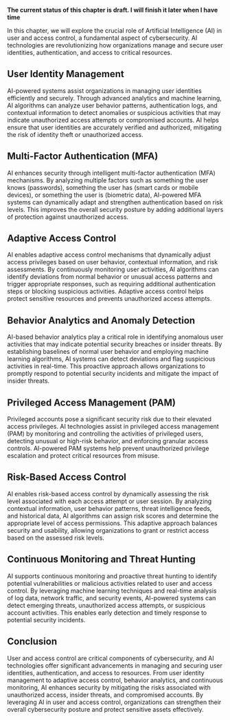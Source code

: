 **The current status of this chapter is draft. I will finish it later when I have time**

In this chapter, we will explore the crucial role of Artificial Intelligence (AI) in user and access control, a fundamental aspect of cybersecurity. AI technologies are revolutionizing how organizations manage and secure user identities, authentication, and access to critical resources.

User Identity Management
------------------------

AI-powered systems assist organizations in managing user identities efficiently and securely. Through advanced analytics and machine learning, AI algorithms can analyze user behavior patterns, authentication logs, and contextual information to detect anomalies or suspicious activities that may indicate unauthorized access attempts or compromised accounts. AI helps ensure that user identities are accurately verified and authorized, mitigating the risk of identity theft or unauthorized access.

Multi-Factor Authentication (MFA)
---------------------------------

AI enhances security through intelligent multi-factor authentication (MFA) mechanisms. By analyzing multiple factors such as something the user knows (passwords), something the user has (smart cards or mobile devices), or something the user is (biometric data), AI-powered MFA systems can dynamically adapt and strengthen authentication based on risk levels. This improves the overall security posture by adding additional layers of protection against unauthorized access.

Adaptive Access Control
-----------------------

AI enables adaptive access control mechanisms that dynamically adjust access privileges based on user behavior, contextual information, and risk assessments. By continuously monitoring user activities, AI algorithms can identify deviations from normal behavior or unusual access patterns and trigger appropriate responses, such as requiring additional authentication steps or blocking suspicious activities. Adaptive access control helps protect sensitive resources and prevents unauthorized access attempts.

Behavior Analytics and Anomaly Detection
----------------------------------------

AI-based behavior analytics play a critical role in identifying anomalous user activities that may indicate potential security breaches or insider threats. By establishing baselines of normal user behavior and employing machine learning algorithms, AI systems can detect deviations and flag suspicious activities in real-time. This proactive approach allows organizations to promptly respond to potential security incidents and mitigate the impact of insider threats.

Privileged Access Management (PAM)
----------------------------------

Privileged accounts pose a significant security risk due to their elevated access privileges. AI technologies assist in privileged access management (PAM) by monitoring and controlling the activities of privileged users, detecting unusual or high-risk behavior, and enforcing granular access controls. AI-powered PAM systems help prevent unauthorized privilege escalation and protect critical resources from misuse.

Risk-Based Access Control
-------------------------

AI enables risk-based access control by dynamically assessing the risk level associated with each access attempt or user session. By analyzing contextual information, user behavior patterns, threat intelligence feeds, and historical data, AI algorithms can assign risk scores and determine the appropriate level of access permissions. This adaptive approach balances security and usability, allowing organizations to grant or restrict access based on the assessed risk levels.

Continuous Monitoring and Threat Hunting
----------------------------------------

AI supports continuous monitoring and proactive threat hunting to identify potential vulnerabilities or malicious activities related to user and access control. By leveraging machine learning techniques and real-time analysis of log data, network traffic, and security events, AI-powered systems can detect emerging threats, unauthorized access attempts, or suspicious account activities. This enables early detection and timely response to potential security incidents.

Conclusion
----------

User and access control are critical components of cybersecurity, and AI technologies offer significant advancements in managing and securing user identities, authentication, and access to resources. From user identity management to adaptive access control, behavior analytics, and continuous monitoring, AI enhances security by mitigating the risks associated with unauthorized access, insider threats, and compromised accounts. By leveraging AI in user and access control, organizations can strengthen their overall cybersecurity posture and protect sensitive assets effectively.
